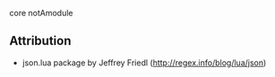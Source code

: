 core notAmodule


Attribution
---

- json.lua package by Jeffrey Friedl (http://regex.info/blog/lua/json)